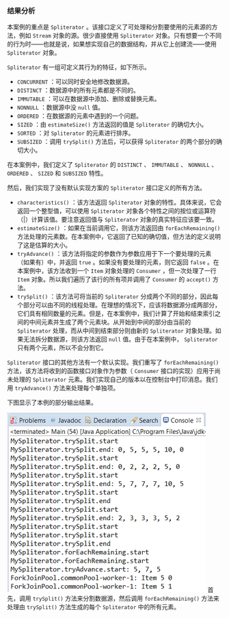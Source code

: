 ### 结果分析

本案例的重点是 `Spliterator` 。该接口定义了可处理和分割要使用的元素源的方法，例如 `Stream` 对象的源。很少直接使用 `Spliterator` 对象。只有想要一个不同的行为时——也就是说，如果想实现自己的数据结构，并从它上创建流——使用 `Spliterator` 对象。

`Spliterator` 有一组可定义其行为的特征，如下所示。

+ `CONCURRENT` ：可以同时安全地修改数据源。
+ `DISTINCT` ：数据源中的所有元素都是不同的。
+ `IMMUTABLE` ：可以在数据源中添加、删除或替换元素。
+ `NONNULL` ：数据源中没 `null` 值。
+ `ORDERED` ：在数据源的元素中遇到的一个问题。
+ `SIZED` ：由 `estimateSize()` 方法返回的值是 `Spliterator` 的确切大小。
+ `SORTED` ：对 `Spliterator` 的元素进行排序。
+ `SUBSIZED` ：调用 `trySplit()` 方法后，可以获得 `Spliterator` 的两个部分的确切大小。

在本案例中，我们定义了 `Spliterator` 的 `DISTINCT` 、 `IMMUTABLE` 、 `NONNULL` 、 `ORDERED` 、 `SIZED` 和 `SUBSIZED` 特性。

然后，我们实现了没有默认实现方案的 `Spliterator` 接口定义的所有方法。

+ `characteristics()` ：该方法返回 `Spliterator` 对象的特性。具体来说，它会返回一个整型值，可以使用 `Spliterator` 对象各个特性之间的按位或运算符（|）计算该值。要注意返回值与 `Spliterator` 对象的真实特征应该要一致。
+ `estimateSize()` ：如果在当前调用它，则该方法返回由 `forEachRemaining()` 方法处理的元素数。在本案例中，它返回了已知的确切值，但方法的定义说明了这是估算的大小。
+ `tryAdvance()` ：该方法将指定的参数作为参数应用于下一个要处理的元素（如果有）中，并返回 `true` 。如果没有要处理的元素，则它返回 `false` 。在本案例中，该方法收到一个 `Item` 对象处理的 `Consumer` ，但一次处理了一行 `Item` 对象。所以我们遍历了该行的所有项并调用了 `Consumer` 的 `accept()` 方法。
+ `trySplit()` ：该方法可将当前的 `Spliterator` 分成两个不同的部分，因此每个部分可以由不同的线程处理。在理想的情况下，应该将数据源分成两部分，它们具有相同数量的元素。但是，在本案例中，我们计算了开始和结束索引之间的中间元素并生成了两个元素块。从开始到中间的部分由当前的 `Spliterator` 处理，而从中间到结束部分则由新的 `Spliterator` 对象处理。如果无法拆分数据源，则该方法返回 `null` 值。由于在本案例中， `Spliterator` 只有两个元素，所以不会分割它。

`Spliterator` 接口的其他方法有一个默认实现。我们重写了 `forEachRemaining()` 方法，该方法将收到的函数接口对象作为参数（ `Consumer` 接口的实现）应用于尚未处理的 `Spliterator` 元素。我们实现自己的版本以在控制台中打印消息。我们用 `tryAdvance()` 方法来处理每个单独项。

下图显示了本例的部分输出结果。

![70.png](../images/70.png)
首先，调用 `trySplit()` 方法来分割数据源，然后调用 `forEachRemaining()` 方法来处理由 `trySplit()` 方法生成的每个 `Spliterator` 中的所有元素。

